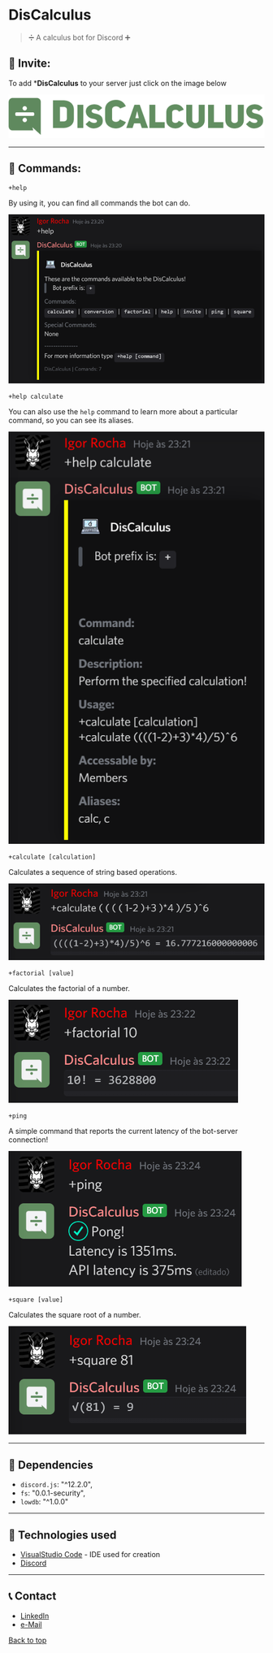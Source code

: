 # DisCalculus
> ➗ A calculus bot for Discord ➕

## 📧 Invite:

To add ***DisCalculus** to your server just click on the image below

[![Discord](https://raw.githubusercontent.com/IgorRoc/DisCalculus/master/assets/Logo_Name_Transparent.png)](https://discord.com/api/oauth2/authorize?client_id=725319850808967198&permissions=281664&scope=bot)

----
## 🔧 Commands: 

    +help

By using it, you can find all commands the bot can do.

![Help Command](https://raw.githubusercontent.com/IgorRoc/DisCalculus/master/assets/screenshot_help.png)


    +help calculate

You can also use the `help` command to learn more about a particular command, so you can see its aliases.

![Help Calculate Command](https://raw.githubusercontent.com/IgorRoc/DisCalculus/master/assets/screenshot_help_calculate.png)


    +calculate [calculation]

Calculates a sequence of string based operations.

![Calculate Command](https://raw.githubusercontent.com/IgorRoc/DisCalculus/master/assets/screenshot_calculate.png)


    +factorial [value]

Calculates the factorial of a number.

![Factorial Command](https://raw.githubusercontent.com/IgorRoc/DisCalculus/master/assets/screenshot_factorial.png)


    +ping

A simple command that reports the current latency of the bot-server connection!

![Ping Command](https://raw.githubusercontent.com/IgorRoc/DisCalculus/master/assets/screenshot_ping.png)


    +square [value]

Calculates the square root of a number.

![Square Command](https://raw.githubusercontent.com/IgorRoc/DisCalculus/master/assets/screenshot_square.png)

----
## 📁 Dependencies
* `discord.js`: "^12.2.0",
* `fs`: "0.0.1-security",
* `lowdb`: "^1.0.0"


----
## 🤖 Technologies used
* [VisualStudio Code](https://code.visualstudio.com/) - IDE used for creation
* [Discord](https://discord.com/)


----
## 📞 Contact
* [LinkedIn](https://www.linkedin.com/in/igorroc/)
* [e-Mail](mailto:igor_roc@hotmail.com.br)


[Back to top](#)